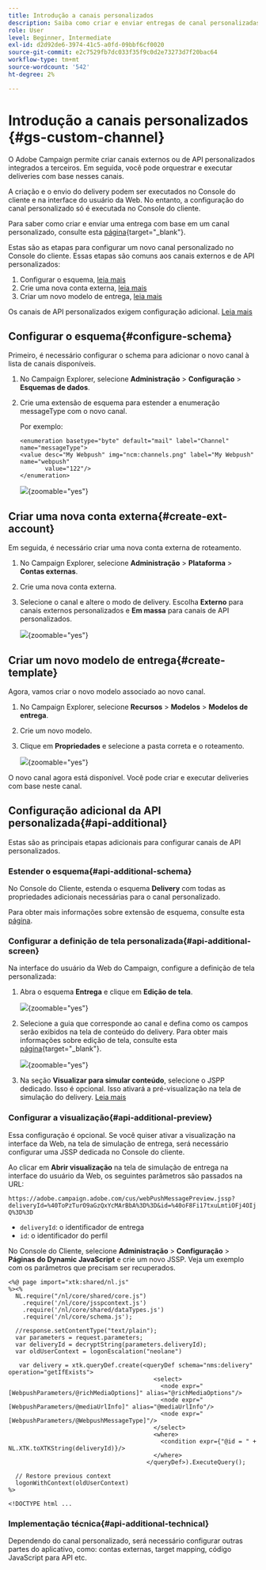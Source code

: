 ```yaml
---
title: Introdução a canais personalizados
description: Saiba como criar e enviar entregas de canal personalizadas com o Adobe Campaign Web
role: User
level: Beginner, Intermediate
exl-id: d2d92de6-3974-41c5-a0fd-09bbf6cf0020
source-git-commit: e2c7529fb7dc033f35f9c0d2e73273d7f20bac64
workflow-type: tm+mt
source-wordcount: '542'
ht-degree: 2%

---
```


# Introdução a canais personalizados {#gs-custom-channel}

O Adobe Campaign permite criar canais externos ou de API personalizados integrados a terceiros. Em seguida, você pode orquestrar e executar deliveries com base nesses canais.

A criação e o envio do delivery podem ser executados no Console do cliente e na interface do usuário da Web. No entanto, a configuração do canal personalizado só é executada no Console do cliente.

Para saber como criar e enviar uma entrega com base em um canal personalizado, consulte esta [página](https://experienceleague.adobe.com/docs/campaign-web/v8/msg/gs-custom-channel.html){target="_blank"}.

Estas são as etapas para configurar um novo canal personalizado no Console do cliente. Essas etapas são comuns aos canais externos e de API personalizados:

1. Configurar o esquema, [leia mais](#configure-schema)
1. Crie uma nova conta externa, [leia mais](#create-ext-account)
1. Criar um novo modelo de entrega, [leia mais](#create-template)

Os canais de API personalizados exigem configuração adicional. [Leia mais](#api-additional)

## Configurar o esquema{#configure-schema}

Primeiro, é necessário configurar o schema para adicionar o novo canal à lista de canais disponíveis.

1. No Campaign Explorer, selecione **Administração** > **Configuração** > **Esquemas de dados**.

1. Crie uma extensão de esquema para estender a enumeração messageType com o novo canal.

   Por exemplo:

   ```
   <enumeration basetype="byte" default="mail" label="Channel" name="messageType">
   <value desc="My Webpush" img="ncm:channels.png" label="My Webpush" name="webpush"
          value="122"/>
   </enumeration>
   ```

   ![](assets/cus-schema.png){zoomable="yes"}

## Criar uma nova conta externa{#create-ext-account}

Em seguida, é necessário criar uma nova conta externa de roteamento.

1. No Campaign Explorer, selecione **Administração** > **Plataforma** > **Contas externas**.

1. Crie uma nova conta externa.

1. Selecione o canal e altere o modo de delivery. Escolha **Externo** para canais externos personalizados e **Em massa** para canais de API personalizados.

   ![](assets/cus-ext-account.png){zoomable="yes"}

## Criar um novo modelo de entrega{#create-template}

Agora, vamos criar o novo modelo associado ao novo canal.

1. No Campaign Explorer, selecione **Recursos** > **Modelos** > **Modelos de entrega**.

1. Crie um novo modelo.

1. Clique em **Propriedades** e selecione a pasta correta e o roteamento.

   ![](assets/cus-template.png){zoomable="yes"}

O novo canal agora está disponível. Você pode criar e executar deliveries com base neste canal.

## Configuração adicional da API personalizada{#api-additional}

Estas são as principais etapas adicionais para configurar canais de API personalizados.

### Estender o esquema{#api-additional-schema}

No Console do Cliente, estenda o esquema **Delivery** com todas as propriedades adicionais necessárias para o canal personalizado.

Para obter mais informações sobre extensão de esquema, consulte esta [página](../dev/extend-schema.md).

### Configurar a definição de tela personalizada{#api-additional-screen}

Na interface do usuário da Web do Campaign, configure a definição de tela personalizada:

1. Abra o esquema **Entrega** e clique em **Edição de tela**.

   ![](assets/cus-schema2.png){zoomable="yes"}

1. Selecione a guia que corresponde ao canal e defina como os campos serão exibidos na tela de conteúdo do delivery. Para obter mais informações sobre edição de tela, consulte esta [página](https://experienceleague.adobe.com/docs/campaign-web/v8/conf/schemas.html#fields){target="_blank"}.

   ![](assets/cus-schema3.png){zoomable="yes"}

1. Na seção **Visualizar para simular conteúdo**, selecione o JSPP dedicado. Isso é opcional. Isso ativará a pré-visualização na tela de simulação do delivery. [Leia mais](#api-additional-preview)

### Configurar a visualização{#api-additional-preview}

Essa configuração é opcional. Se você quiser ativar a visualização na interface da Web, na tela de simulação de entrega, será necessário configurar uma JSSP dedicada no Console do cliente.

Ao clicar em **Abrir visualização** na tela de simulação de entrega na interface do usuário da Web, os seguintes parâmetros são passados na URL:

`https://adobe.campaign.adobe.com/cus/webPushMessagePreview.jssp?deliveryId=%40ToPzTurO9aGzQxYcMArBbA%3D%3D&id=%40oF8Fi17txuLmtiOFj4OIjQ%3D%3D`

* `deliveryId`: o identificador de entrega
* `id`: o identificador do perfil

No Console do Cliente, selecione **Administração** > **Configuração** > **Páginas do Dynamic JavaScript** e crie um novo JSSP. Veja um exemplo com os parâmetros que precisam ser recuperados.

```
<%@ page import="xtk:shared/nl.js"
%><%
  NL.require("/nl/core/shared/core.js")
    .require('/nl/core/jsspcontext.js')
    .require('/nl/core/shared/dataTypes.js')
    .require('/nl/core/schema.js');
    
  //response.setContentType("text/plain");
  var parameters = request.parameters;
  var deliveryId = decryptString(parameters.deliveryId);
  var oldUserContext = logonEscalation("neolane")
  
   var delivery = xtk.queryDef.create(<queryDef schema="nms:delivery" operation="getIfExists">
                                         <select>
                                           <node expr="[WebpushParameters/@richMediaOptions]" alias="@richMediaOptions"/>
                                           <node expr="[WebpushParameters/@mediaUrlInfo]" alias="@mediaUrlInfo"/>
                                           <node expr="[WebpushParameters/@WebpushMessageType]"/>
                                         </select>
                                         <where>
                                           <condition expr={"@id = " + NL.XTK.toXTKString(deliveryId)}/>
                                         </where>
                                       </queryDef>).ExecuteQuery();

  // Restore previous context
  logonWithContext(oldUserContext)
%>

<!DOCTYPE html ...
```

### Implementação técnica{#api-additional-technical}

Dependendo do canal personalizado, será necessário configurar outras partes do aplicativo, como: contas externas, target mapping, código JavaScript para API etc.

